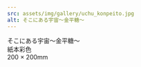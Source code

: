 ```yaml
---
src: assets/img/gallery/uchu_konpeito.jpg
alt: そこにある宇宙〜金平糖〜
---
```

そこにある宇宙〜金平糖〜<br>
紙本彩色<br>
200 × 200mm